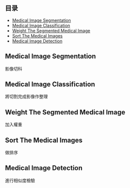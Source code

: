 ## 目录

- [Medical Image Segmentation](#Medical-Image-Segmentation)
- [Medical Image Classification](#Medical-Image-Classification)
- [Weight The Segmented Medical Image](#Weight-The-Segmented-Medical-Image)
- [Sort The Medical Images](#Sort-The-Medical-Images)
- [Medical Image Detection](#Medical-Image-Detection)

## Medical Image Segmentation

影像切科

## Medical Image Classification

將切割完成影像作整理

## Weight The Segmented Medical Image

加入權重

## Sort The Medical Images

做排序

## Medical Image Detection

進行相似度檢驗
